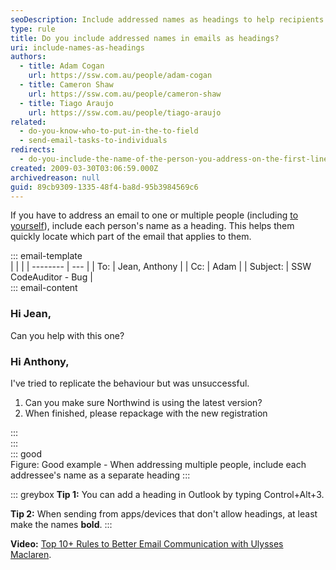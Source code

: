 ```yaml
---
seoDescription: Include addressed names as headings to help recipients quickly locate specific parts of the email.
type: rule
title: Do you include addressed names in emails as headings?
uri: include-names-as-headings
authors:
  - title: Adam Cogan
    url: https://ssw.com.au/people/adam-cogan
  - title: Cameron Shaw
    url: https://ssw.com.au/people/cameron-shaw
  - title: Tiago Araujo
    url: https://ssw.com.au/people/tiago-araujo
related:
  - do-you-know-who-to-put-in-the-to-field
  - send-email-tasks-to-individuals
redirects:
  - do-you-include-the-name-of-the-person-you-address-on-the-first-line
created: 2009-03-30T03:06:59.000Z
archivedreason: null
guid: 89cb9309-1335-48f4-ba8d-95b3984569c6
---
```


If you have to address an email to one or multiple people (including [to yourself](/dones-do-you-send-yourself-emails)), include each person's name as a heading. This helps them quickly locate which part of the email that applies to them.

<!--endintro-->

::: email-template  
| | |
| -------- | --- |
| To: | Jean, Anthony |
| Cc: | Adam |
| Subject: | SSW CodeAuditor - Bug |  
::: email-content

### Hi Jean,

Can you help with this one?

### Hi Anthony,

I've tried to replicate the behaviour but was unsuccessful.

1. Can you make sure Northwind is using the latest version?
2. When finished, please repackage with the new registration

:::  
:::  
::: good  
Figure: Good example - When addressing multiple people, include each addressee's name as a separate heading
:::

::: greybox
**Tip 1:** You can add a heading in Outlook by typing Control+Alt+3.

**Tip 2:** When sending from apps/devices that don't allow headings, at least make the names **bold**.
:::

**Video:** [Top 10+ Rules to Better Email Communication with Ulysses Maclaren](https://www.youtube.com/watch?v=LAqRokqq4jI).
